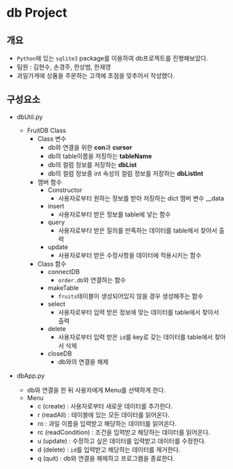# db Project



## 개요

* `Python`에 있는 `sqlite3` package를 이용하여 db프로젝트를 진행해보았다.
* 팀원 : 김현수, 손경주, 한상범, 한재영
* 과일가게에 상품을 주문하는 고객에 초점을 맞추어서 작성했다.



## 구성요소

* dbUtil.py
  * FruitDB Class
    * Class 변수
      * db와 연결을 위한 **con**과 **cursor**
      * db의 table이름을 저장하는 **tableName**
      * db의 컬럼 정보를 저장하는 **dbList**
      * db의 컬럼 정보중 int 속성의 컬럼 정보를 저장하는 **dbListInt**
    * 맴버 함수
      * Constructor
        * 사용자로부터 원하는 정보를 받아 저장하는 dict 맴버 변수 __data
      * insert
        * 사용자로부터 받은 정보를 table에 넣는 함수
      * query
        * 사용자로부터 받은 질의를 만족하는 데이터를 table에서 찾아서 출력
      * update
        * 사용자로부터 받은 수정사항을 데이터에 적용시키는 함수
    * Class 함수
      * connectDB
        * `order.db`와 연결하는 함수
      * makeTable
        * `fruits`테이블이 생성되어있지 않을 경우 생성해주는 함수
      * select
        * 사용자로부터 입력 받은 정보에 맞는 데이터를 table에서 찾아서 출력
      * delete
        * 사용자로부터 입력 받은 `id`를 key로 갖는 데이터를 table에서 찾아서 삭제
      * closeDB
        * db와의 연결을 해제

* dbApp.py
  * db와 연결을 한 뒤 사용자에게 Menu를 선택하게 한다.
  * Menu
    * c (create) : 사용자로부터 새로운 데이터를 추가한다.
    * r (readAll) : 테이블에 있는 모든 데이터를 읽어온다.
    * ro : 과일 이름을 입력받고 해당하는 데이터를 읽어온다.
    * rc (readCondition) : 조건을 입력받고 해당하는 데이터를 읽어온다.
    * u (update) : 수정하고 싶은 데이터를 입력받고 데이터를 수정한다.
    * d (delete) : `id`를 입력받고 해당하는 데이터를 제거한다.
    * q (quit) : db와 연결을 해제하고 프로그램을 종료한다.